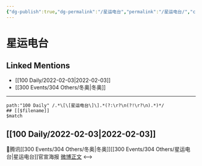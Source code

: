 ```yaml
---
{"dg-publish":true,"dg-permalink":"/星运电台","permalink":"/星运电台/","created":"2022-12-22T15:59:44.000+08:00","updated":"2023-04-10T17:08:57.448+08:00"}
---
```


# 星运电台

## Linked Mentions
- [[100 Daily/2022-02-03\|2022-02-03]]
- [[300 Events/304 Others/冬奥\|冬奥]]


---

```expander
path:"100 Daily" /.*\[\[星运电台\]\].*(?:\r?\n(?!\r?\n).*)*/
## [[$filename]]
$match
```
## [[100 Daily/2022-02-03\|2022-02-03]]
💫腾讯[[300 Events/304 Others/冬奥\|冬奥]][[300 Events/304 Others/星运电台\|星运电台]]官宣海报 [微博正文](https://m.weibo.cn/6466290670/4732742845862841)
<-->